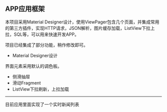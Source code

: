 ## APP应用框架 ##

本项目采用Material Designer设计，使用ViewPager包含几个页面，并集成常用的第三方插件，实现HTTP请求，JSON解析，图片缓存加载，ListView下拉上拉，SQL等，可以用来快速开发APP。

项目已经集成了部分功能，稍作修改即可。

- Material Designer设计

界面元素采用默认的调色板。

- 侧滑抽屉
- 滑动Fragment
- ListView下拉刷新，上拉加载


----------
目前应用里面实现了一个实时新闻列表

